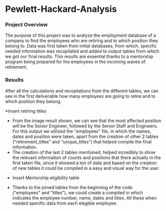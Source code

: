 # Pewlett-Hackard-Analysis

### Project Overview
The purpose of this project was to analyze the employment database of a company to find the employees who are retiring and to which position they belong to. Data was first taken from initial databases, from which, specific needed information was recopilated and added to output tables from which we got our final results. This results are essential thanks to a mentorship program being prepared for the employees in the incoming waves of retirement. 

### Results
After all the calculations and recopilations from the different tables, we can see in the first deliverable how many employees are going to retire and to which position they belong. 

*Insert retiring titles

- From the image result shown, we can see that the most affected position will be the Senior Engineer, followed by the Senior Staff and Engineers. For this output we utilized the "employees" file, in which the names, dates and posiiton were taken, apart from the creation of other 2 tables ("retirement_titles" and "unique_titles") that helped compile the final information.
- The creation of the last 2 tables mentioned, helped incredibly to show the relevant information of counts and posiitons that there actually in the first taken file, since it showed a ton of data and based on the creation of new tables it could be compiled in a easy and visual way for the user. 

* Insert Mentorship eligibility table

- Thanks to the joined tables from the beginning of the code ("employees" and "titles"), we could create a compiled in which indicates the employee number, name, dates and titles. All these when needed specific data from each elegible employee.
